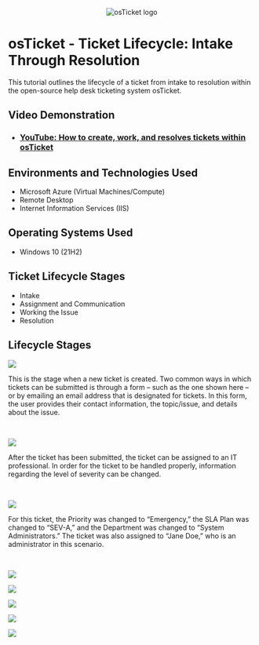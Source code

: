 <p align="center">
<img src="https://i.imgur.com/Clzj7Xs.png" alt="osTicket logo"/>
</p>

<h1>osTicket - Ticket Lifecycle: Intake Through Resolution</h1>
This tutorial outlines the lifecycle of a ticket from intake to resolution within the open-source help desk ticketing system osTicket.<br />


<h2>Video Demonstration</h2>

- ### [YouTube: How to create, work, and resolves tickets within osTicket](https://www.youtube.com)

<h2>Environments and Technologies Used</h2>

- Microsoft Azure (Virtual Machines/Compute)
- Remote Desktop
- Internet Information Services (IIS)

<h2>Operating Systems Used </h2>

- Windows 10</b> (21H2)

<h2>Ticket Lifecycle Stages</h2>

- Intake
- Assignment and Communication
- Working the Issue
- Resolution

<h2>Lifecycle Stages</h2>

<p>
<img src="https://i.imgur.com/TiK9JEj.png"/>
</p>
<p>
This is the stage when a new ticket is created. Two common ways in which tickets can be submitted is through a form – such as the one shown here – or by emailing an email address that is designated for tickets. In this form, the user provides their contact information, the topic/issue, and details about the issue.
</p>
<br />

<p>
<img src="https://i.imgur.com/ETchcQn.png"/>
</p>
<p>
After the ticket has been submitted, the ticket can be assigned to an IT professional. In order for the ticket to be handled properly, information regarding the level of severity can be changed.
</p>
<br />

<p>
<img src="https://i.imgur.com/4XSYrfu.png"/>
</p>
<p>
 For this ticket, the Priority was changed to “Emergency,” the SLA Plan was changed to “SEV-A,” and the Department was changed to “System Administrators.” The ticket was also assigned to “Jane Doe,” who is an administrator in this scenario.
</p>
<br />
<p>
<img src="https://i.imgur.com/VAvKsXN.png"/>
</p>
<p>
<img src="https://i.imgur.com/1nBtM96.png"/>
</p>
<p>
<img src="https://i.imgur.com/0fXtldR.png"/>
</p>
<p>
<img src="https://i.imgur.com/c4VrDbF.png"/>
</p>
<p>
<img src="https://i.imgur.com/3z4GxqE.png"/>
</p>
